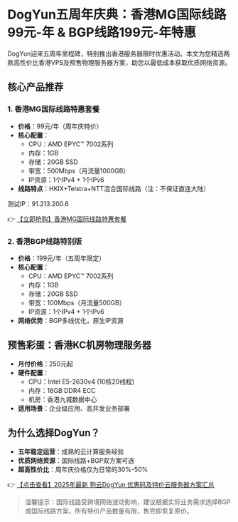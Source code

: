 # DogYun五周年庆典：香港MG国际线路99元-年 & BGP线路199元-年特惠

DogYun迎来五周年里程碑，特别推出香港服务器限时优惠活动。本文为您精选两款高性价比香港VPS及预售物理服务器方案，助您以最低成本获取优质网络资源。

## 核心产品推荐

### 1. 香港MG国际线路特惠套餐
- **价格**：99元/年（周年庆特价）
- **核心配置**：
  - CPU：AMD EPYC™ 7002系列
  - 内存：1GB
  - 存储：20GB SSD
  - 带宽：500Mbps（月流量1000GB）
  - IP资源：1个IPv4 + 1个IPv6
- **线路特点**：HKIX+Telstra+NTT混合国际线路（注：不保证直连大陆）

测试IP：91.213.200.6

👉 [【立即抢购】香港MG国际线路特惠套餐](https://bit.ly/DogYun)

### 2. 香港BGP线路特别版
- **价格**：199元/年（五周年限定）
- **核心配置**：
  - CPU：AMD EPYC™ 7002系列
  - 内存：1GB
  - 存储：20GB SSD
  - 带宽：100Mbps（月流量500GB）
  - IP资源：1个IPv4 + 1个IPv6
- **网络优势**：BGP多线优化，原生IP资源

## 预售彩蛋：香港KC机房物理服务器
- **月付价格**：250元起
- **硬件配置**：
  - CPU：Intel E5-2630v4 (10核20线程)
  - 内存：16GB DDR4 ECC
  - 机房：香港九城数据中心
- **适用场景**：企业级应用、高并发业务部署

## 为什么选择DogYun？
- **五年稳定运营**：成熟的云计算服务经验
- **优质网络资源**：国际线路+BGP双方案可选
- **超高性价比**：周年庆价格仅为日常的30%-50%

👉 [【点击查看】2025年最新 狗云DogYun 优惠码及特价云服务器方案汇总](https://bit.ly/DogYun)

> 温馨提示：国际线路受跨境网络波动影响，建议根据实际业务需求选择BGP或国际线路方案。所有特价产品数量有限，售完即恢复原价。